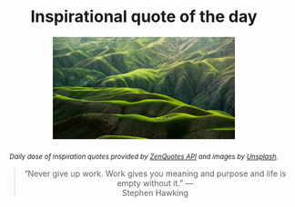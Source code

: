 
<div align="center">

# Inspirational quote of the day

<img src="./data/photo.jpeg" alt="Beautiful nature photo" width="320" height="180">

<sub><i>Daily dose of inspiration quotes provided by [ZenQuotes API](https://zenquotes.io/) and images by [Unsplash](https://unsplash.com/).</i></sub>


<blockquote>&ldquo;Never give up work. Work gives you meaning and purpose and life is empty without it.&rdquo; &mdash; <footer>Stephen Hawking</footer></blockquote>

</div>
